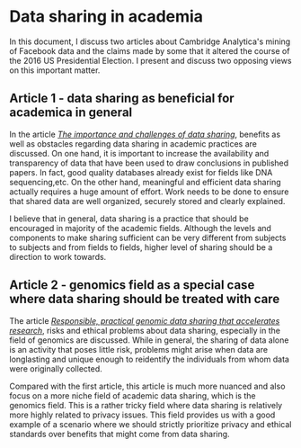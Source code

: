 # Data sharing in academia
In this document, I discuss two articles about Cambridge Analytica's mining of Facebook data and the claims made by some that it altered the course of the 2016 US Presidential Election.  I present and discuss two opposing views on this important matter.

## Article 1 - data sharing as beneficial for academica in general
In the article [_The importance and challenges of data sharing_](https://www.nature.com/articles/s41565-020-0646-0), benefits as well as obstacles regarding data sharing in academic practices are discussed. On one hand, it is important to increase the availability and transparency of data that have been used to draw conclusions in published papers. In fact, good quality databases already exist for fields like DNA sequencing,etc. On the other hand, meaningful and efficient data sharing actually requires a huge amount of effort. Work needs to be done to ensure that shared data are well organized, securely stored and clearly explained.

I believe that in general, data sharing is a practice that should be encouraged in majority of the academic fields. Although the levels and components to make sharing sufficient can be very different from subjects to subjects and from fields to fields, higher level of sharing should be a direction to work towards.

## Article 2 - genomics field as a special case where data sharing should be treated with care
The article [_Responsible, practical genomic data sharing that accelerates research_](https://www.nature.com/articles/s41576-020-0257-5#Sec5), risks and ethical problems about data sharing, especially in the field of genomics are discussed. While in general, the sharing of data alone is an activity that poses little risk, problems might arise when data are longlasting and unique enough to reidentify the individuals from whom data were originally collected.

Compared with the first article, this article is much more nuanced and also focus on a more niche field of academic data sharing, which is the genomics field. This is a rather tricky field where data sharing is relatively more highly related to privacy issues. This field provides us with a good example of a scenario where we should strictly prioritize privacy and ethical standards over benefits that might come from data sharing.
